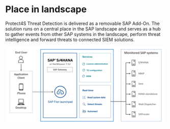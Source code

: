 # Place in landscape

Protect4S Threat Detection is delivered as a removable SAP Add-On. The solution runs on a central place in the SAP landscape and serves as a hub to gather events from other SAP systems in the landscape, perform threat intelligence and forward threats to connected SIEM solutions.

![Protect4S Threat Detection architecture](<../../.gitbook/assets/image (72) (1).png>)
